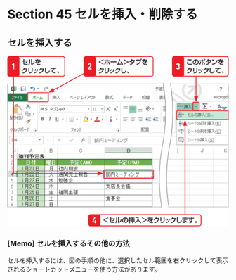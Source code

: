 # Section 45 セルを挿入・削除する

## セルを挿入する

![](001.png)

### [Memo] セルを挿入するその他の方法

セルを挿入するには、図の手順の他に、選択したセル範囲を右クリックして表示されるショートカットメニューを使う方法があります。
